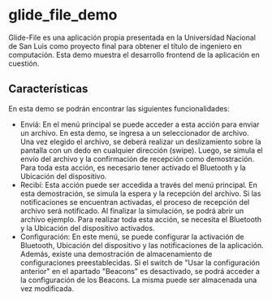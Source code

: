 # glide_file_demo

Glide-File es una aplicación propia presentada en la Universidad Nacional de San Luis como proyecto final para obtener
el título de ingeniero en computación. Esta demo muestra el desarrollo frontend de la aplicación en cuestión.

## Características

En esta demo se podrán encontrar las siguientes funcionalidades:

- Enviá: En el menú principal se puede acceder a esta acción para enviar un archivo. En esta demo, se ingresa a un
seleccionador de archivo. Una vez elegido el archivo, se deberá realizar un deslizamiento sobre la pantalla con un dedo 
en cualquier dirección (swipe). Luego, se simula el envío del archivo y la confirmación de recepción como demostración.
Para toda esta acción, es necesario tener activado el Bluetooth y la Ubicación del dispositivo.
- Recibí: Esta acción puede ser accedida a través del menú principal. En esta demostración, se simula la espera y la
recepción del archivo. Si las notificaciones se encuentran activadas, el proceso de recepción del archivo será
notificado. Al finalizar la simulación, se podrá abrir un archivo ejemplo.
Para realizar toda esta acción, se necesita el Bluetooth y la Ubicación del dispositivo activados.
- Configuración: En este menú, se puede configurar la activación de Bluetooth, Ubicación del dispositivo y las
notificaciones de la aplicación. Además, existe una demostración de almacenamiento de configuraciones preestablecidas.
Si el switch de "Usar la configuración anterior" en el apartado "Beacons" es desactivado, se podrá acceder a la
configuración de los Beacons. La misma puede ser almacenada una vez modificada.
